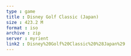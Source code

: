 ```yaml
---
type : game
title : Disney Golf Classic (Japan)
size : 423.2 M
format : iso
archive : zip
server : myrient
link2 : Disney%20Golf%20Classic%20%28Japan%29
---
```

